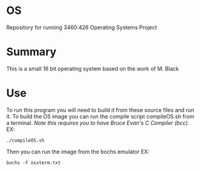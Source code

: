 # OS
Repository for running 3460:426 Operating Systems Project

# Summary
This is a small 16 bit operating system based on the work of M. Black

# Use
To run this program you will need to build it from these source files and run it. 
To build the OS image you can run the compile script compileOS.sh from a terminal.
*Note this requires you to have Bruce Evan's C Compiler (bcc).*
EX:
```
./compileOS.sh
```
Then you can run the image from the bochs emulator
EX:
```
bochs -f osxterm.txt
```
